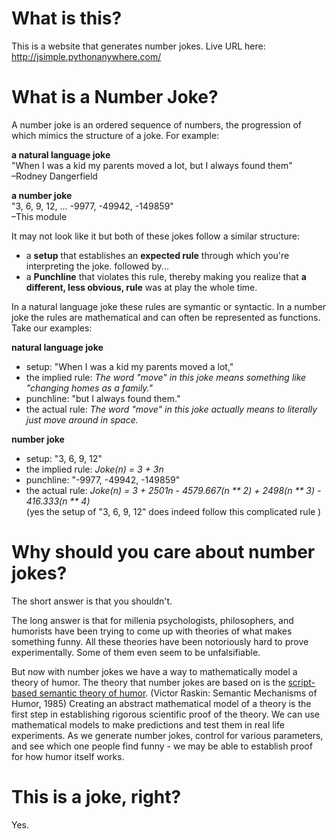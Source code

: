 # What is this?
This is a website that generates number jokes. 
Live URL here: http://jsimple.pythonanywhere.com/

# What is a Number Joke?
A number joke is an ordered sequence of numbers, the progression of which mimics the structure of a joke. For example:

**a natural language joke**  
"When I was a kid my parents moved a lot, but I always found them"  
–Rodney Dangerfield

**a number joke**  
"3, 6, 9, 12, ... -9977, -49942, -149859"  
–This module

It may not look like it but both of these jokes follow a similar structure:

- a **setup** that establishes an **expected rule** through which you're interpreting the joke. followed by...
- a **Punchline** that violates this rule, thereby making you realize that **a different, less obvious, rule** was at play the whole time.

In a natural language joke these rules are symantic or syntactic. In a number joke the rules are mathematical and can often be represented as functions. Take our examples:

**natural language joke**
- setup:  "When I was a kid my parents moved a lot,"  
- the implied rule:  *The word "move" in this joke means something like "changing homes as a family."*  
- punchline:   "but I always found them."  
- the actual rule:   *The word "move" in this joke actually means to literally just move around in space.*

**number joke**
- setup:  "3, 6, 9, 12"  
- the implied rule:  *Joke(n) = 3 + 3n*  
- punchline:  "-9977, -49942, -149859"  
- the actual rule:  *Joke(n) = 3 + 2501n - 4579.667(n \*\* 2) + 2498(n \*\* 3) - 416.333(n \*\* 4)*   
(yes the setup of  "3, 6, 9, 12" does indeed follow this complicated rule )  
  
  
# Why should you care about number jokes?
The short answer is that you shouldn't.  

The long answer is that for millenia psychologists, philosophers, and humorists have been trying to come up with theories of what makes something funny. All these theories have been notoriously hard to prove experimentally. Some of them even seem to be unfalsifiable. 

But now with number jokes we have a way to mathematically model a theory of humor. The theory that number jokes are based on is the [script-based semantic theory of humor](https://en.wikipedia.org/wiki/Theories_of_humor#Script-based_Semantic_Theory_of_Humor). (Victor Raskin: Semantic Mechanisms of Humor, 1985) Creating an abstract mathematical model of a theory is the first step in establishing rigorous scientific proof of the theory. We can use mathematical models to make predictions and test them in real life experiments. As we generate number jokes, control for various parameters, and see which one people find funny - we may be able to establish proof for how humor itself works.
  
  
# This is a joke, right?
Yes.